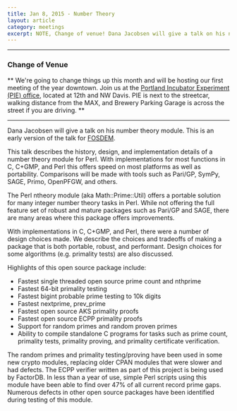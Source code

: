```yaml
---
title: Jan 8, 2015 - Number Theory
layout: article
category: meetings
excerpt: NOTE, Change of venue! Dana Jacobsen will give a talk on his number theory module. This is an early version of the talk for FOSDEM.
---
```


----

### Change of Venue

**
We're going to change things up this month and will be hosting our first
meeting of the year downtown.
Join us at the [Portland Incubator Experiment (PIE) office][piepdx],
located at 12th and NW Davis.
PIE is next to the streetcar, walking distance from the MAX,
and Brewery Parking Garage is across the street if you are driving.
**

[piepdx]: http://calagator.org/venues/202391901

----

Dana Jacobsen will give a talk on his number theory module. This is an early
version of the talk for [FOSDEM][fosdem].

This talk describes the history, design, and implementation details of a number
theory module for Perl. With implementations for most functions in C, C+GMP,
and Perl this offers speed on most platforms as well as portability.
Comparisons will be made with tools such as Pari/GP, SymPy, SAGE, Primo,
OpenPFGW, and others.

The Perl ntheory module (aka Math::Prime::Util) offers a portable solution for
many integer number theory tasks in Perl. While not offering the full feature
set of robust and mature packages such as Pari/GP and SAGE, there are many
areas where this package offers improvements.

With implementations in C, C+GMP, and Perl, there were a number of design
choices made. We describe the choices and tradeoffs of making a package that is
both portable, robust, and performant. Design choices for some algorithms (e.g.
primality tests) are also discussed.

Highlights of this open source package include:

 *  Fastest single threaded open source prime count and nthprime
 *  Fastest 64-bit primality testing
 *  Fastest bigint probable prime testing to 10k digits
 *  Fastest nextprime, prev_prime
 *  Fastest open source AKS primality proofs
 *  Fastest open source ECPP primality proofs
 *  Support for random primes and random proven primes
 *  Ability to compile standalone C programs for tasks such as prime count,
    primality tests, primality proving, and primality certificate verification.

The random primes and primality testing/proving have been used in some new
crypto modules, replacing older CPAN modules that were slower and had defects.
The ECPP verifier written as part of this project is being used by FactorDB. In
less than a year of use, simple Perl scripts using this module have been able
to find over 47% of all current record prime gaps. Numerous defects in other
open source packages have been identified during testing of this module.

[fosdem]: https://fosdem.org/2015/
